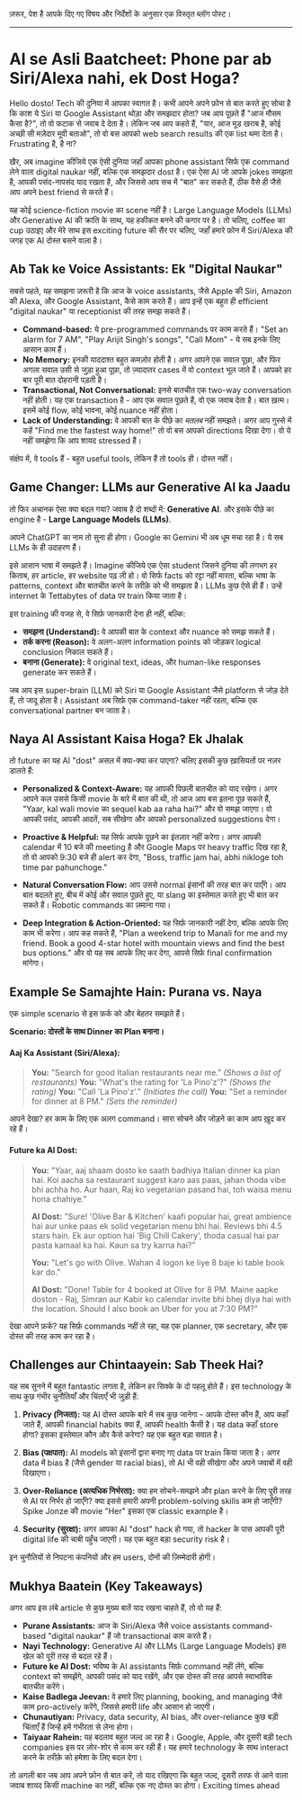 ज़रूर, पेश है आपके दिए गए विषय और निर्देशों के अनुसार एक विस्तृत ब्लॉग पोस्ट।

***

# AI se Asli Baatcheet: Phone par ab Siri/Alexa nahi, ek Dost Hoga?

Hello dosto! Tech की दुनिया में आपका स्वागत है। कभी आपने अपने फ़ोन से बात करते हुए सोचा है कि काश ये Siri या Google Assistant थोड़ा और समझदार होता? जब आप पूछते हैं "आज मौसम कैसा है?", तो वो फटाक से जवाब दे देता है। लेकिन जब आप कहते हैं, "यार, आज मूड खराब है, कोई अच्छी सी मज़ेदार मूवी बताओ", तो वो बस आपको web search results की एक list थमा देता है। Frustrating है, है ना?

खैर, अब imagine कीजिये एक ऐसी दुनिया जहाँ आपका phone assistant सिर्फ एक command लेने वाला digital naukar नहीं, बल्कि एक समझदार dost है। एक ऐसा AI जो आपके jokes समझता है, आपकी पसंद-नापसंद याद रखता है, और जिससे आप सच में "बात" कर सकते हैं, ठीक वैसे ही जैसे आप अपने best friend से करते हैं।

यह कोई science-fiction movie का scene नहीं है। Large Language Models (LLMs) और Generative AI की क्रांति के साथ, यह हकीकत बनने की कगार पर है। तो चलिए, coffee का cup उठाइए और मेरे साथ इस exciting future की सैर पर चलिए, जहाँ हमारे फ़ोन में Siri/Alexa की जगह एक AI दोस्त बसने वाला है।

## Ab Tak ke Voice Assistants: Ek "Digital Naukar"

सबसे पहले, यह समझना ज़रूरी है कि आज के voice assistants, जैसे Apple की Siri, Amazon की Alexa, और Google Assistant, कैसे काम करते हैं। आप इन्हें एक बहुत ही efficient "digital naukar" या receptionist की तरह समझ सकते हैं।

-   **Command-based:** ये pre-programmed commands पर काम करते हैं। "Set an alarm for 7 AM", "Play Arijit Singh's songs", "Call Mom" - ये सब इनके लिए आसान काम हैं।
-   **No Memory:** इनकी याददाश्त बहुत कमज़ोर होती है। अगर आपने एक सवाल पूछा, और फिर अगला सवाल उसी से जुड़ा हुआ पूछा, तो ज़्यादातर cases में वो context भूल जाते हैं। आपको हर बार पूरी बात दोहरानी पड़ती है।
-   **Transactional, Not Conversational:** इनसे बातचीत एक two-way conversation नहीं होती। यह एक transaction है - आप एक सवाल पूछते हैं, वो एक जवाब देता है। बात ख़त्म। इसमें कोई flow, कोई भावना, कोई nuance नहीं होता।
-   **Lack of Understanding:** वे आपकी बात के पीछे का *मतलब* नहीं समझते। अगर आप गुस्से में कहें "Find me the fastest way home!" तो वो बस आपको directions दिखा देगा। वो ये नहीं समझेगा कि आप शायद stressed हैं।

संक्षेप में, वे tools हैं - बहुत useful tools, लेकिन हैं तो tools ही। दोस्त नहीं।

## Game Changer: LLMs aur Generative AI ka Jaadu

तो फिर अचानक ऐसा क्या बदल गया? जवाब है दो शब्दों में: **Generative AI**. और इसके पीछे का engine है - **Large Language Models (LLMs)**.

आपने ChatGPT का नाम तो सुना ही होगा। Google का Gemini भी अब धूम मचा रहा है। ये सब LLMs के ही उदाहरण हैं।

इसे आसान भाषा में समझते हैं। Imagine कीजिये एक ऐसा student जिसने दुनिया की लगभग हर किताब, हर article, हर website पढ़ ली हो। वो सिर्फ facts को रट्टा नहीं मारता, बल्कि भाषा के patterns, context और बातचीत करने के तरीक़े को भी समझता है। LLMs कुछ ऐसे ही हैं। उन्हें internet के Tettabytes of data पर train किया जाता है।

इस training की वजह से, वे सिर्फ़ जानकारी देना ही नहीं, बल्कि:
-   **समझना (Understand):** वे आपकी बात के context और nuance को समझ सकते हैं।
-   **तर्क करना (Reason):** वे अलग-अलग information points को जोड़कर logical conclusion निकाल सकते हैं।
-   **बनाना (Generate):** वे original text, ideas, और human-like responses generate कर सकते हैं।

जब आप इस super-brain (LLM) को Siri या Google Assistant जैसे platform से जोड़ देते हैं, तो जादू होता है। Assistant अब सिर्फ़ एक command-taker नहीं रहता, बल्कि एक conversational partner बन जाता है।

## Naya AI Assistant Kaisa Hoga? Ek Jhalak

तो future का यह AI "dost" असल में क्या-क्या कर पाएगा? चलिए इसकी कुछ ख़ासियतों पर नज़र डालते हैं:

-   **Personalized & Context-Aware:** यह आपकी पिछली बातचीत को याद रखेगा। अगर आपने कल उससे किसी movie के बारे में बात की थी, तो आज आप बस इतना पूछ सकते हैं, "Yaar, kal wali movie का sequel kab aa raha hai?" और वो समझ जाएगा। वो आपकी पसंद, आपकी आदतें, सब सीखेगा और आपको personalized suggestions देगा।

-   **Proactive & Helpful:** यह सिर्फ आपके पूछने का इंतज़ार नहीं करेगा। अगर आपकी calendar में 10 बजे की meeting है और Google Maps पर heavy traffic दिख रहा है, तो वो आपको 9:30 बजे ही alert कर देगा, "Boss, traffic jam hai, abhi nikloge toh time par pahunchoge."

-   **Natural Conversation Flow:** आप उससे normal इंसानों की तरह बात कर पाएँगे। आप बात बदलते हुए, बीच में कोई और सवाल पूछते हुए, या slang का इस्तेमाल करते हुए भी बात कर सकते हैं। Robotic commands का ज़माना गया।

-   **Deep Integration & Action-Oriented:** यह सिर्फ़ जानकारी नहीं देगा, बल्कि आपके लिए काम भी करेगा। आप कह सकते हैं, "Plan a weekend trip to Manali for me and my friend. Book a good 4-star hotel with mountain views and find the best bus options." और वो यह सब आपके लिए कर देगा, आपसे सिर्फ़ final confirmation मांगेगा।

## Example Se Samajhte Hain: Purana vs. Naya

एक simple scenario से इस फ़र्क को और बेहतर समझते हैं।

**Scenario: दोस्तों के साथ Dinner का Plan बनाना।**

#### **Aaj Ka Assistant (Siri/Alexa):**
> **You:** "Search for good Italian restaurants near me."
> *(Shows a list of restaurants)*
> **You:** "What's the rating for 'La Pino'z'?"
> *(Shows the rating)*
> **You:** "Call 'La Pino'z'."
> *(Initiates the call)*
> **You:** "Set a reminder for dinner at 8 PM."
> *(Sets the reminder)*

आपने देखा? हर काम के लिए एक अलग command। सारा सोचने और जोड़ने का काम आप ख़ुद कर रहे हैं।

#### **Future ka AI Dost:**
> **You:** "Yaar, aaj shaam dosto ke saath badhiya Italian dinner ka plan hai. Koi aacha sa restaurant suggest karo aas paas, jahan thoda vibe bhi achha ho. Aur haan, Raj ko vegetarian pasand hai, toh waisa menu hona chahiye."
>
> **AI Dost:** "Sure! 'Olive Bar & Kitchen' kaafi popular hai, great ambience hai aur unke paas ek solid vegetarian menu bhi hai. Reviews bhi 4.5 stars hain. Ek aur option hai 'Big Chill Cakery', thoda casual hai par pasta kamaal ka hai. Kaun sa try karna hai?"
>
> **You:** "Let's go with Olive. Wahan 4 logon ke liye 8 baje ki table book kar do."
>
> **AI Dost:** "Done! Table for 4 booked at Olive for 8 PM. Maine aapke doston - Raj, Simran aur Kabir ko calendar invite bhi bhej diya hai with the location. Should I also book an Uber for you at 7:30 PM?"

देखा आपने फ़र्क? यह सिर्फ़ commands नहीं ले रहा, यह एक planner, एक secretary, और एक दोस्त की तरह काम कर रहा है।

## Challenges aur Chintaayein: Sab Theek Hai?

यह सब सुनने में बहुत fantastic लगता है, लेकिन हर सिक्के के दो पहलू होते हैं। इस technology के साथ कुछ गंभीर चुनौतियाँ और चिंताएँ भी जुड़ी हैं:

1.  **Privacy (निजता):** यह AI दोस्त आपके बारे में सब कुछ जानेगा - आपके दोस्त कौन हैं, आप कहाँ जाते हैं, आपकी financial habits क्या हैं, आपकी health कैसी है। यह data कहाँ store होगा? इसका इस्तेमाल कौन और कैसे करेगा? यह एक बहुत बड़ा सवाल है।

2.  **Bias (पक्षपात):** AI models को इंसानों द्वारा बनाए गए data पर train किया जाता है। अगर data में bias है (जैसे gender या racial bias), तो AI भी वही सीखेगा और अपने जवाबों में वही दिखाएगा।

3.  **Over-Reliance (अत्यधिक निर्भरता):** क्या हम सोचने-समझने और plan करने के लिए पूरी तरह से AI पर निर्भर हो जाएँगे? क्या इससे हमारी अपनी problem-solving skills कम हो जाएँगी? Spike Jonze की movie "Her" इसका एक classic example है।

4.  **Security (सुरक्षा):** अगर आपका AI "dost" hack हो गया, तो hacker के पास आपकी पूरी digital life की चाबी पहुँच जाएगी। यह एक बहुत बड़ा security risk है।

इन चुनौतियों से निपटना कंपनियों और हम users, दोनों की ज़िम्मेदारी होगी।

## Mukhya Baatein (Key Takeaways)

अगर आप इस लंबे article से कुछ मुख्य बातें याद रखना चाहते हैं, तो वो यह हैं:

-   **Purane Assistants:** आज के Siri/Alexa जैसे voice assistants command-based "digital naukar" हैं जो transactional काम करते हैं।
-   **Nayi Technology:** Generative AI और LLMs (Large Language Models) इस खेल को पूरी तरह से बदल रहे हैं।
-   **Future ke AI Dost:** भविष्य के AI assistants सिर्फ़ command नहीं लेंगे, बल्कि context को समझेंगे, आपकी पसंद को याद रखेंगे, और एक दोस्त की तरह आपसे स्वाभाविक बातचीत करेंगे।
-   **Kaise Badlega Jeevan:** वे हमारे लिए planning, booking, and managing जैसे काम pro-actively करेंगे, जिससे हमारी life और आसान हो जाएगी।
-   **Chunautiyan:** Privacy, data security, AI bias, और over-reliance कुछ बड़ी चिंताएँ हैं जिन्हें हमें गंभीरता से लेना होगा।
-   **Taiyaar Rahein:** यह बदलाव बहुत जल्द आ रहा है। Google, Apple, और दूसरी बड़ी tech companies इस पर ज़ोर-शोर से काम कर रही हैं। यह हमारे technology के साथ interact करने के तरीक़े को हमेशा के लिए बदल देगा।

तो अगली बार जब आप अपने फ़ोन से बात करें, तो याद रखिएगा कि बहुत जल्द, दूसरी तरफ से आने वाला जवाब शायद किसी machine का नहीं, बल्कि एक नए दोस्त का होगा। Exciting times ahead
